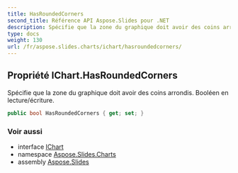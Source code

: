 ```yaml
---  
title: HasRoundedCorners  
second_title: Référence API Aspose.Slides pour .NET  
description: Spécifie que la zone du graphique doit avoir des coins arrondis. Booléen en lecture/écriture.
type: docs  
weight: 130  
url: /fr/aspose.slides.charts/ichart/hasroundedcorners/
---  
```

  
## Propriété IChart.HasRoundedCorners  
  
Spécifie que la zone du graphique doit avoir des coins arrondis. Booléen en lecture/écriture.  
  
```csharp  
public bool HasRoundedCorners { get; set; }  
```  
  
### Voir aussi  
  
* interface [IChart](../../ichart)  
* namespace [Aspose.Slides.Charts](../../ichart)  
* assembly [Aspose.Slides](../../../)  
  
<!-- NE PAS MODIFIER : généré par xmldocmd pour Aspose.Slides.dll -->  